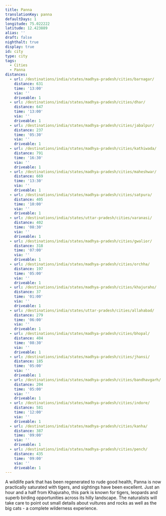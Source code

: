 ```yaml
---
title: Panna
translationKey: panna
defaultDays: 1
longitude: 75.022222
latitude: 12.423889
alias: ''
draft: false
nighthalt: true
display: true
id: city
type: city
tags:
  - Cities
  - Panna
distances:
  - url: /destinations/india/states/madhya-pradesh/cities/barnagar/
    distance: 631
    time: '13:00'
    via: ''
    driveable: 1
  - url: /destinations/india/states/madhya-pradesh/cities/dhar/
    distance: 647
    time: '13:00'
    via: ''
    driveable: 1
  - url: /destinations/india/states/madhya-pradesh/cities/jabalpur/
    distance: 237
    time: '05:30'
    via: ''
    driveable: 1
  - url: /destinations/india/states/madhya-pradesh/cities/kathiwada/
    distance: 791
    time: '16:30'
    via: ''
    driveable: 1
  - url: /destinations/india/states/madhya-pradesh/cities/maheshwar/
    distance: 669
    time: '13:30'
    via: ''
    driveable: 1
  - url: /destinations/india/states/madhya-pradesh/cities/satpura/
    distance: 405
    time: '10:00'
    via: ''
    driveable: 1
  - url: /destinations/india/states/uttar-pradesh/cities/varanasi/
    distance: 402
    time: '08:30'
    via: ''
    driveable: 1
  - url: /destinations/india/states/madhya-pradesh/cities/gwalior/
    distance: 318
    time: '07:00'
    via: ''
    driveable: 1
  - url: /destinations/india/states/madhya-pradesh/cities/orchha/
    distance: 197
    time: '05:00'
    via: ''
    driveable: 1
  - url: /destinations/india/states/madhya-pradesh/cities/khajuraho/
    distance: 37
    time: '01:00'
    via: ''
    driveable: 1
  - url: /destinations/india/states/uttar-pradesh/cities/allahabad/
    distance: 279
    time: '06:00'
    via: ''
    driveable: 1
  - url: /destinations/india/states/madhya-pradesh/cities/bhopal/
    distance: 404
    time: '08:30'
    via: ''
    driveable: 1
  - url: /destinations/india/states/madhya-pradesh/cities/jhansi/
    distance: 185
    time: '05:00'
    via: ''
    driveable: 1
  - url: /destinations/india/states/madhya-pradesh/cities/bandhavgarh/
    distance: 204
    time: '05:00'
    via: ''
    driveable: 1
  - url: /destinations/india/states/madhya-pradesh/cities/indore/
    distance: 581
    time: '12:00'
    via: ''
    driveable: 1
  - url: /destinations/india/states/madhya-pradesh/cities/kanha/
    distance: 387
    time: '09:00'
    via: ''
    driveable: 1
  - url: /destinations/india/states/madhya-pradesh/cities/pench/
    distance: 435
    time: '09:00'
    via: ''
    driveable: 1
---
```
























































































































A wildlife park that has been regenerated to rude good health, Panna is now practically saturated with tigers, and sightings have been excellent. Just an hour and a half from Khajuraho, this park is known for tigers, leopards and superb birding opportunities across its hilly landscape. The naturalists will take care to point out small details about vultures and rocks as well as the big cats - a complete wilderness experience.